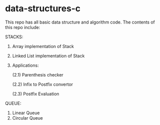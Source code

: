 # data-structures-c


This repo has all basic data structure and algorithm code.
The contents of this repo include:

STACKS:
1) Array implementation of Stack
2) Linked List implementation of Stack
3) Applications: 

   (2.1) Parenthesis checker
 
   (2.2) Infix to Postfix convertor
   
   (2.3) Postfix Evaluation
   
QUEUE:
1) Linear Queue
2) Circular Queue

